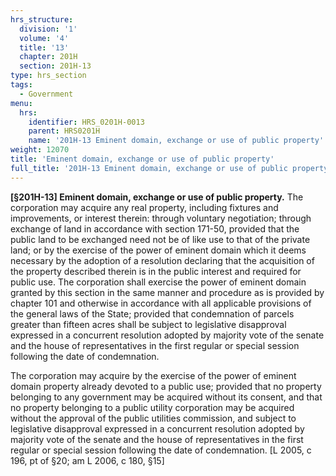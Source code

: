 ```yaml
---
hrs_structure:
  division: '1'
  volume: '4'
  title: '13'
  chapter: 201H
  section: 201H-13
type: hrs_section
tags:
  - Government
menu:
  hrs:
    identifier: HRS_0201H-0013
    parent: HRS0201H
    name: '201H-13 Eminent domain, exchange or use of public property'
weight: 12070
title: 'Eminent domain, exchange or use of public property'
full_title: '201H-13 Eminent domain, exchange or use of public property'
---
```

**[§201H-13] Eminent domain, exchange or use of public property.** The corporation may acquire any real property, including fixtures and improvements, or interest therein: through voluntary negotiation; through exchange of land in accordance with section 171-50, provided that the public land to be exchanged need not be of like use to that of the private land; or by the exercise of the power of eminent domain which it deems necessary by the adoption of a resolution declaring that the acquisition of the property described therein is in the public interest and required for public use. The corporation shall exercise the power of eminent domain granted by this section in the same manner and procedure as is provided by chapter 101 and otherwise in accordance with all applicable provisions of the general laws of the State; provided that condemnation of parcels greater than fifteen acres shall be subject to legislative disapproval expressed in a concurrent resolution adopted by majority vote of the senate and the house of representatives in the first regular or special session following the date of condemnation.

The corporation may acquire by the exercise of the power of eminent domain property already devoted to a public use; provided that no property belonging to any government may be acquired without its consent, and that no property belonging to a public utility corporation may be acquired without the approval of the public utilities commission, and subject to legislative disapproval expressed in a concurrent resolution adopted by majority vote of the senate and the house of representatives in the first regular or special session following the date of condemnation. [L 2005, c 196, pt of §20; am L 2006, c 180, §15]
